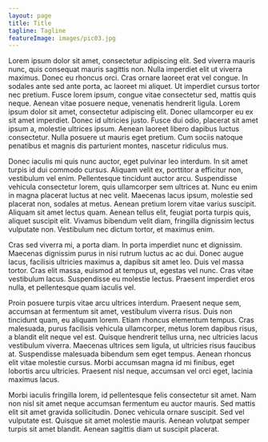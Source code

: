 ```yaml
---
layout: page
title: Title
tagline: Tagline
featureImage: images/pic03.jpg
---
```


Lorem ipsum dolor sit amet, consectetur adipiscing elit. Sed viverra mauris nunc, quis consequat mauris sagittis non. Nulla imperdiet elit ut viverra maximus. Donec eu rhoncus orci. Cras ornare laoreet erat vel congue. In sodales ante sed ante porta, ac laoreet mi aliquet. Ut imperdiet cursus tortor nec pretium. Fusce lorem ipsum, congue vitae consectetur sed, mattis quis neque. Aenean vitae posuere neque, venenatis hendrerit ligula. Lorem ipsum dolor sit amet, consectetur adipiscing elit. Donec ullamcorper eu ex sit amet imperdiet. Donec id ultricies justo. Fusce dui odio, placerat sit amet ipsum a, molestie ultrices ipsum. Aenean laoreet libero dapibus luctus consectetur. Nulla posuere ut mauris eget pretium. Cum sociis natoque penatibus et magnis dis parturient montes, nascetur ridiculus mus.

Donec iaculis mi quis nunc auctor, eget pulvinar leo interdum. In sit amet turpis id dui commodo cursus. Aliquam velit ex, porttitor a efficitur non, vestibulum vel enim. Pellentesque tincidunt auctor arcu. Suspendisse vehicula consectetur lorem, quis ullamcorper sem ultrices at. Nunc eu enim in magna placerat luctus at nec velit. Maecenas lacus ipsum, molestie sed placerat non, sodales at metus. Aenean pretium lorem vitae varius suscipit. Aliquam sit amet lectus quam. Aenean tellus elit, feugiat porta turpis quis, aliquet suscipit elit. Vivamus bibendum velit diam, fringilla dignissim lectus vulputate non. Vestibulum nec dictum tortor, et maximus enim.

Cras sed viverra mi, a porta diam. In porta imperdiet nunc et dignissim. Maecenas dignissim purus in nisi rutrum luctus ac ac dui. Donec augue lacus, facilisis ultricies maximus a, dapibus sit amet leo. Duis vel massa tortor. Cras elit massa, euismod at tempus ut, egestas vel nunc. Cras vitae vestibulum lacus. Suspendisse eu molestie lectus. Praesent imperdiet eros nulla, et pellentesque quam iaculis vel.

Proin posuere turpis vitae arcu ultrices interdum. Praesent neque sem, accumsan at fermentum sit amet, vestibulum viverra risus. Duis non tincidunt quam, eu aliquam lorem. Etiam rhoncus elementum tempus. Cras malesuada, purus facilisis vehicula ullamcorper, metus lorem dapibus risus, a blandit elit neque vel est. Quisque hendrerit tellus urna, nec ultricies lacus vestibulum viverra. Maecenas ultrices sem ligula, ut ultricies risus faucibus at. Suspendisse malesuada bibendum sem eget tempus. Aenean rhoncus elit vitae molestie cursus. Morbi accumsan magna id mi finibus, eget lobortis arcu ultricies. Praesent nisl neque, accumsan vel orci eget, lacinia maximus lacus.

Morbi iaculis fringilla lorem, id pellentesque felis consectetur sit amet. Nam non nisl sit amet neque accumsan fermentum eu auctor mauris. Sed mattis elit sit amet gravida sollicitudin. Donec vehicula ornare suscipit. Sed vel vulputate est. Quisque sit amet molestie mauris. Aenean volutpat semper turpis sit amet blandit. Aenean sagittis diam ut suscipit placerat.
